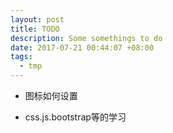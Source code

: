 ```yaml
---
layout: post
title: TODO
description: Some somethings to do
date: 2017-07-21 00:44:07 +08:00
tags: 
  - tmp
---
```

-  图标如何设置
+ css.js.bootstrap等的学习